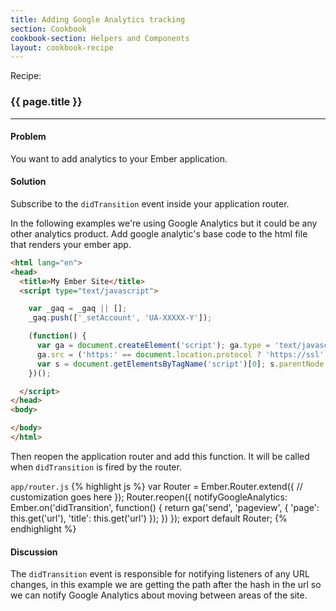 ```yaml
---
title: Adding Google Analytics tracking
section: Cookbook
cookbook-section: Helpers and Components
layout: cookbook-recipe
---
```

<span class="recipe-label">Recipe:</span>

### {{ page.title }}
-----

#### Problem

You want to add analytics to your Ember application.

#### Solution
Subscribe to the `didTransition` event inside your application router.

In the following examples we're using Google Analytics but it could be any other analytics product.
Add google analytic's base code to the html file that renders your ember app.

```html
<html lang="en">
<head>
  <title>My Ember Site</title>
  <script type="text/javascript">

    var _gaq = _gaq || [];
    _gaq.push(['_setAccount', 'UA-XXXXX-Y']);

    (function() {
      var ga = document.createElement('script'); ga.type = 'text/javascript'; ga.async = true;
      ga.src = ('https:' == document.location.protocol ? 'https://ssl' : 'http://www') + '.google-analytics.com/ga.js';
      var s = document.getElementsByTagName('script')[0]; s.parentNode.insertBefore(ga, s);
    })();

  </script>
</head>
<body>

</body>
</html>
```

Then reopen the application router and add this function. It will be called when
`didTransition` is fired by the router.

`app/router.js`
{% highlight js %}
var Router = Ember.Router.extend({
  // customization goes here
});
Router.reopen({
  notifyGoogleAnalytics: Ember.on('didTransition', function() {
    return ga('send', 'pageview', {
        'page': this.get('url'),
        'title': this.get('url')
      });
  })
});
export default Router;
{% endhighlight %}

#### Discussion

The `didTransition` event is responsible for notifying listeners of any URL
changes, in this example we are getting the path after the hash in the url so we
can notify Google Analytics about moving between areas of the site.


<!--[JSBin Example](http://jsbin.com/xebevu)-->
